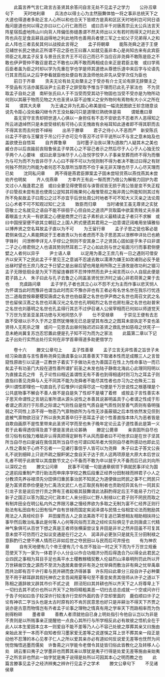 <!-- { "loadSidebar": true } -->
　　此篇言养气言仁政言古圣贤其余答问自言无处不见孟子之学力
　　公孙丒章句下
　　天时地利章
　　兵法亦以得士心为主然鼓舞体恤一将之事非总统天下之大道也得道者多助正言人心所以和也合天下皆顺方是真和区区天时地利岂可同日语哉问是道也何以得之亦曰以仁心行仁政而已　或曰员半千对唐髙宗云太公兵法言天阵星宿孤虚地阵山川向背人阵偏伍弥缝愚谓不然夫师出以义有若时雨得天之时此天阵也兵在足食且耕且战得地之利此地阵也善用兵者使三军之士如父子兄弟得人之和此人阵也三者去矣其何以战按此言得之
　　孟子将朝章
　　能陈尧舜之道于王便见辅世长民之徳此正所谓不召之臣也王曰寡人如就见虽非本心是尚知古来有此宾臣师臣之礼故孟子反复与景丑氏言齐王不可召己而已不当应召非尧舜不敢陈是臣之不敢也伊尹管仲不敢召是君之不敢也以两不敢而两相成合来正是君臣主敬　或曰学焉后臣者虽为臣之时却以学为先重在学也学是师其道徳从尊徳乐道中来后字与论语先行其言而后从之后字参看就臣他处便自有汲汲师他处非先从受学次任为臣也
　　前日于齐章
　　贪夫无论有处无处槩主之于受亦有介士无论有辞无辞槩主之不受品有污洁亦属孤诣尹士云君子之辞受取予惟当于理而已此孔子家法也　不为货取孟子自处之道　南轩张氏曰人于不当受而受其动于物固也当受不受亦是为物所动何则以其蔽于物而见物之大也圣贤从容不迫惟义之安外物何有焉物有大小义之所在耳
　　谓其大夫章
　　为王诵之非为孔距心称美是绘一幅流民图欲王轸念随意谈说先令距心没处躱闪继令齐王没处躱闪只是道理烂熟统体是易
　　谓蚳鼃曰章
　　虽无官守言责却把世道人心俱以一身担任有不去不安欲去不忍者齐人恶得知之所云进退绰然只是未尝受禄机有可待心实无愧故有余裕耳知此道者即不得其职而去不得其言而去何尝不绰裕
　　出吊于滕章
　　君子之待小人不恶而严　新安陈氏曰孟子不欲与王驩言于吊公行子亦可见今答丒不过平平说所以不与言之意未始及也盖欲使丑自悟耳
　　自齐葬鲁章
　　当时墨子治丧以薄为道故门人疑其木之美也臧仓亦以后丧踰前丧阻鲁侯孟子举其心之不容己者示之然后尽于人心于人心独无恔乎两个人心要味　或曰此章当味尽于人心及悦字恔字人子事亲至葬而终不得为而僭为与可为而不为皆非尽于人心曰不得不可以为悦则制不得为者决不敢过曰得之有财何独不然则力所能为者何忍不及厚所当厚而不俭于亲无非天理也尽于人心尽天理而已矣
　　沈同私问章
　　两不得是燕君臣罪案孟子固未尝轻贷燕以燕伐燕其未尝劝齐也明矣
　　齐人伐燕章
　　方幸齐王有此一惭而贾乃借公为解极力回护为君文过小人哉逢君之恶　或曰全要见得使管叔与诛管叔皆无损于周公皆是变不失正程子曰管叔未尝有恶也使周公逆知其将叛果何心哉惟管叔之叛非周公所能知则其过有所不免矣故孟子曰周公之过不亦宜乎后世处周公时地者不可不知大义灭亲之法论周公心术者不可不知观过知仁之法
　　致臣而归章
　　当时诸侯王虽无尊贤之实犹窃敬士之名就见之语自不能不徘徊于心但自处之道须严货取篇中欲富贵贱丈夫杀甚着眼盖士大夫一有欲富之心便是商贾之行孟子素析此义最精读孟子者只不求解　或曰中国授室便不欲其立朝廷之上国人矜式便遗其君用之一边意谓迂阔难用坐镇雅俗以博养贤之空名耳故孟子直以为不可
　　为王留行章
　　孟子子思之徒也客必是君侧亲信之人素能闗说于王者故责以为长者虑而不及子思恶其以泄栁申详处已也絶字锋利　问泄栁申详无人乎缪公之侧则不安其身二子之贤其心固如是乎朱子曰非谓二子之心倚君侧之人也语其势则然耳若二子之心如此则与世之垢面污行而事君侧便嬖之人者何以异乎
　　尹士语人章
　　以足用为善之王庶几有一日之遇则可借安齐以安天下之民此孟子千里见王之意诚不忍遽去敢以濡滞为嫌王如改诸则必反予是出昼时望也王庶几改之予日望之是出昼后望也用是用所陈之王道改是改功利之锢习孟子无限低徊全是为天下而留连眷顾不忍悻悻然而去尹士闻言而以小人自屈此便是君子路上人　朱子曰此与孔子去鲁之心同盖圣贤忧世济时之诚心非若荷蒉之果于去也
　　充虞路问章
　　孟子学孔子者也其立心以不怨不尤为主而作事以悲天悯人为怀谓当此时而豫非也谓当此时而实不豫亦非也有王者必有名世名世在我乐行忧违岂二道哉尝按皋夔稷契唐虞之名世也伯益夏之名世也伊尹商之名世也周召文武之名世也留侯汉髙之名世也邓禹汉光之名世也孔明昭烈之名世也房杜唐之名世也赵普宋之名世也刘基明之名世也孔孟得行其志不过伊召诸人公侯宰相而已何如以师道觉天下万世为至圣亚圣其功徳与天地同悠久乎
　　仕不受禄章
　　于崇见王便有去志故不受禄以示不久于齐之意然犹惓惓无已总是望其有改之之图耳未尝执定不变也圣贤待人无死杀之理　或问一见思去出昼何独迟迟曰圣贤之救乱世如慈母之伏死子一息未絶尚冀复苏岂忍恝置此便是孔子知不可为而为之家法
　　此篇第二章以下记孟子出处行实然出处行实何在非学首章得道多助更借学力



　　卷十六
　　滕文公章句上
　　孟子性善章
　　孟子立言无非性善之旨世子未经习染故直与言性善称尧舜见唐虞事业以其善善天下取诸本性而足成覸三人之言皆窥性原故引以证道一正教世子着实下手做功夫也为善国正在性上为性命事功一而已矣孟子有功圣门大段在道性善所谓扩前圣之未发也陆子静南北海此心此理同阳明以为直接孟氏之传　孔子论性曰相近盖谓性无有不善也到得相逺时则习为之耳孟子则直指曰善见尧舜与人无不同其不能为尧舜者不能尽其性者也亦习为之也殊无二旨　伊川谓性即理也一句直自孔子后惟伊川说得尽这一句便是千万世说性之根基理是个公共底物事不解会不善人做不是自是失了性却不是壊了着修　或按孟子言性善实本子思天命谓性之言胡云峯所谓从源头说性之本善其说甚明盖具于心者谓之性成于形者谓之质流行于形质之际谓之气则性自是性气质自是气质性则至善气质则有昏明强弱之不同性上添不得一物恶乃气禀物欲所为与性无涉虽蔽锢之后本性依然发见但到底被气禀物欲汨没了所以丧失其善卒归于恶耳孟子说个性善直指本体凡为恶者皆是自欺自画原不是性里带来此圣贤可学而至也朱子晚年定论云孟子道性善此是第一义若于此看得透信得及直下便是圣贤此论甚确
　　滕定公薨章
　　亲丧固所自尽也但习俗有权独力难砥非认得真把得定鲜有不从风而靡者曰不可他求曰是在世子坚其所当自尽也曰是诚在我信其所当自尽也可谓曰知吊者大悦则自尽者所感动也即此见人性之善矣于心终不忘者一一见诸行事信乎人皆可以为尧舜　朱子曰孟子答文公丧礼不说到细碎上只说齐疏之服飦粥之食自天子达于庶人这两项原是大原大本后世议礼者不明乎此故常以其度数节文之小不备而不敢为卒以就乎大不备而后已此刘向所以深叹之也
　　滕文公问章
　　民事不可缓一句是通章纲领下俱就民事详论为国之道前段重制产须行助法而申庠序学校之教后段重正经界分田制禄而辨君子小人之分教须先养谷禄须先分田俱归重民事治民不知民之为道便做出罔民之事不仁罔民只是为富贤君恭俭便是为仁禹汤文武仁人也正取民有制者也贡助彻异其名什一同其实引龙子言是说后世行贡之弊有王者起极其鼓舞谓此法斟酌得定后王不能易子力行之新子之国正以答为国之问仁政本仁人来分田以仁野人制禄以仁君子则不罔民而取之有制井田全在明公私内外之界限污暴之慢经界欲为多取之无制为富不仁经界正则行助法有私田自有公田有恒产自有世禄而国定矣润泽谓与民情土俗相宜论法而勉励其用法之人真经纶巨手　井田废而古人之良法美政不可复追已第想相友相助相扶持公事毕然后敢治私事此是何等人心何等风俗而王政之经纶实际俱见于此则唐虞三代精神气象俱可从百世下想之真是王者师张横渠尝议复井田是非半之然井田虽不可复其意未尝不可仿而行之拟议变通是在行之之人　润泽非必更张只是就先王分田制禄之意斟酌行之使不拂人情而已非如后世之夺民田以与民而后可井授也
　　有为神农章
　　自有天地便有几个帝王便有几个名世不独治一时之天下而为千万世立规垂范使天下为一家为一体君子小人分业以作合功相济分而后得逸合乃以得全此君民之业四民之事相为耳目手足也禹平水土稷教稼穑契敷人伦益烈山泽皋明刑罚此所以开万世耕凿饮食之源而不至流为逸居禽兽使非有尧之忧举舜而敷治非有舜之忧举禹皋而共治即有百千许行辈与民并耕而食济得甚事　许东阳曰此章分三段自许子必种粟至不用于耕耳辟其假托神农之言吾闻用夏等句至不善变矣责其倍师从许子之道以下陈相之遁辞故又辟其市价不贰之说　顾泾阳曰其并耕也所以齐天下之人将尊卑上下一切扫去其不贰价也所以齐天下之物将精粗美恶一切扫去总总成就一个空或问许行于告子何如曰告子较深许行较浅许行空却外面的告子空却里面的　鹿伯顺曰许子之论有神农二字当头也是太古时原有的不肯厉民意思也好只是并耕治不得天下齐贾之说亦是古意而物情岂有齐者孟子论事之理物之情真有用之学率天下而路相率而为伪剖得粉碎
　　墨者章
　　善教人者须就他自已身上明处指引令他自认岂以为非是不贵则是以所贱事亲正提醒他一点良心其所行与所学相反此必有故彼之悟机全在于此人以本生爱因本立本一则爱自不能不差等乃人心不容己处彼之厚葬其亲又曰施由亲始此发于一本而不自知者但习墨家爱无差等之说遂悞之耳上世不葬其亲一段正是动他不忍薄的本心见孝子仁人之所以爱其亲亦必有道如何反说爱无差等也怃然为间恍惚悔悟逃墨而儒矣　许鲁斋之兴学能令老僧令其徒皆归俗此皆教化之及转移人心处　胡云峯曰夷子之学墨非也而葬其亲以厚犹是夷子行得是处爱无差等施由亲始夷子之所言非也然此一始字犹是夷子说得是处所以可因其本心之明而教之也
　　此篇言滕事见孟子之经济辨夷之辨许行见孟子之学术
　　滕文公章句下
　　不见诸侯章
